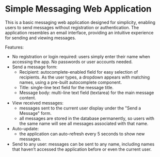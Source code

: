 # Simple Messaging Web Application

This is a basic messaging web application designed for simplicity, enabling users to send messages without registration or authentication. The application resembles an email interface, providing an intuitive experience for sending and viewing messages.

Features:
* No registration or login required: users simply enter their name when accessing the app. No passwords or user accounts needed.
* Send a message form:
  * Recipient: autocomplete-enabled field for easy selection of recipients. As the user types, a dropdown appears with matching names, using a pre-built autocomplete component.
  * Title: single-line text field for the message title.
  * Message body: multi-line text field (textarea) for the main message content.
* View received messages:
  * messages sent to the current user display under the "Send a Message" form.
  * all messages are stored in the database permanently, so users with the same name will see all messages associated with that name.
* Auto-update:
  * the application can auto-refresh every 5 seconds to show new messages.
* Send to any user: messages can be sent to any name, including names that haven’t accessed the application before or even the current user.
